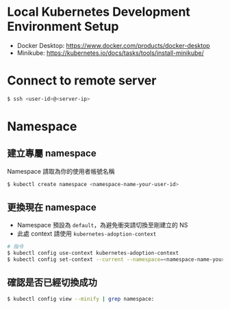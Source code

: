 # Local Kubernetes Development Environment Setup

* Docker Desktop: https://www.docker.com/products/docker-desktop
* Minikube: https://kubernetes.io/docs/tasks/tools/install-minikube/ 

# Connect to remote server

```bash
$ ssh <user-id>@<server-ip>
```

# Namespace

## 建立專屬 namespace

Namespace 請取為你的使用者帳號名稱

```bash
$ kubectl create namespace <namespace-name-your-user-id>
```

## 更換現在 namespace

* Namespace 預設為 `default`，為避免衝突請切換至剛建立的 NS
* 此處 context 請使用 `kubernetes-adoption-context`

```bash
# 指令
$ kubectl config use-context kubernetes-adoption-context
$ kubectl config set-context --current --namespace=<namespace-name-your-user-id>
```

## 確認是否已經切換成功

```bash
$ kubectl config view --minify | grep namespace:
```